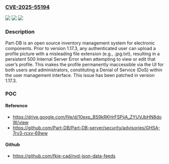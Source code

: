 ### [CVE-2025-55194](https://cve.mitre.org/cgi-bin/cvename.cgi?name=CVE-2025-55194)
![](https://img.shields.io/static/v1?label=Product&message=Part-DB-server&color=blue)
![](https://img.shields.io/static/v1?label=Version&message=%3C%201.17.3%20&color=brightgreen)
![](https://img.shields.io/static/v1?label=Vulnerability&message=CWE-248%3A%20Uncaught%20Exception&color=brightgreen)

### Description

Part-DB is an open source inventory management system for electronic components. Prior to version 1.17.3, any authenticated user can upload a profile picture with a misleading file extension (e.g., .jpg.txt), resulting in a persistent 500 Internal Server Error when attempting to view or edit that user’s profile. This makes the profile permanently inaccessible via the UI for both users and administrators, constituting a Denial of Service (DoS) within the user management interface. This issue has been patched in version 1.17.3.

### POC

#### Reference
- https://drive.google.com/file/d/10exp_BS9kRKHrFSPjiA_ZYUVJbHN8doW/view
- https://github.com/Part-DB/Part-DB-server/security/advisories/GHSA-7rv3-rcxv-69ww

#### Github
- https://github.com/fkie-cad/nvd-json-data-feeds

